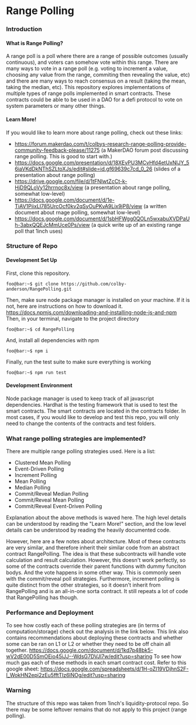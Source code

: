 # Range Polling

### Introduction
#### What is Range Polling?
A range poll is a poll where there are a range of possible outcomes (usually continuous), and voters can somehow vote within this range.
There are many ways to vote in a range poll (e.g. voting to increment a value, choosing any value from the range, commiting then revealing the value, etc) and there are many ways to reach consensus on a result (taking the mean, taking the median, etc). This repository explores implementations of multiple types of range polls implemented in smart contracts. These contracts could be able to be used in a DAO for a defi protocol to vote on system parameters or many other things. 
#### Learn More!
If you would like to learn more about range polling, check out these links:
- https://forum.makerdao.com/t/colbys-research-range-polling-provide-community-feedback-please/11275 (a MakerDAO forum post discussing range polling. This is good to start with.)
- https://docs.google.com/presentation/d/18XEvPU3MCvHfd4etUxNIJY_56iaVKdDkNThSZLtoXJs/edit#slide=id.gf69639c7cd_0_26 (slides of a presentation about range polling)
- https://drive.google.com/file/d/1tFNIwtZcCt-k-HjD9QLoVy12hrrnoc8x/view (a presentation about range polling, somewhat low-level)
- https://docs.google.com/document/d/1e-TiAV1PiixLI785UrcOcf0kv2qSyOuPKvA9Lix9jP8/view (a written document about rnage polling, somewhat low-level)
- https://docs.google.com/document/d/1sbHFWgg0QOLn5wxabuXVDPaUh-3abxQQEJcMmUce0Ps/view (a quick write up of an existing range poll that 1inch uses)
### Structure of Repo
#### Development Set Up
First, clone this repository.
```console
foo@bar:~$ git clone https://github.com/colby-anderson/RangePolling.git
```
Then, make sure node package manager is installed on your machine. If it is not, here are
instructions on how to download it.
https://docs.npmjs.com/downloading-and-installing-node-js-and-npm
Then, in your terminal, navigate to the project directory
```console
foo@bar:~$ cd RangePolling
```
And, install all dependencies with npm
```console
foo@bar:~$ npm i
```
Finally, run the test suite to make sure everything is working
```console
foo@bar:~$ npm run test
```
#### Development Environment
Node package manager is used to keep track of
all javascript dependencies. Hardhat is the testing
framework that is used to test the smart contracts.
The smart contracts are located in the contracts folder.
In most cases, if you would like to develop and test this
repo, you will only need to change the contents of the contracts
and test folders.
### What range polling strategies are implemented?
There are multiple range polling strategies used. Here is a list:
- Clustered Mean Polling
- Event-Driven Polling
- Increment Polling
- Mean Polling
- Median Polling
- Commit/Reveal Median Polling
- Commit/Reveal Mean Polling
- Commit/Reveal Event-Driven Polling

Explanation about the above methods is waved here. The high level details can be understood by reading the "Learn More!" section, and the low level details can be understood by reading the heavily documented code.

However, here are a few notes about architecture. Most of these contracts are very similar, and therefore inherit their similar code from an abstract contract RangePolling. The idea is that these subcontracts will handle vote calculation and result calculation. However, this doesn't work perfectly, so some of the contracts override their parent functions with dummy funciton bodys. And the vote happens in some other way. This is commonly seen with the commit/reveal poll strategies. Furthermore, increment polling is quite distinct from the other strategies, so it doesn't inherit from RangePolling and is an all-in-one sorta contract. It still repeats a lot of code that RangePolling has though. 
### Performance and Deployment
To see how costly each of these polling strategies are (in terms of computation/storage) check out the analysis
in the link below. This link also contains recommendations about deploying these contracts and whether
some can be ran on L1 or L2 or whether they need to be off chain all together.
https://docs.google.com/document/d/1kd7p48bk5-wV2dE00D5SmOEio45iJJ--WdsG7DVJl7w/edit?usp=sharing
To see how much gas each of these methods in each smart contract cost. Refer to this google sheet:
https://docs.google.com/spreadsheets/d/1H-oZI19VDjhnS2F-I_WokHN2epi2zEu5fftTIz6lNOg/edit?usp=sharing

### Warning
The structure of this repo was taken from 1inch's liquidity-protocol repo. So there may be some leftover remains that do not apply to this project (range polling).
